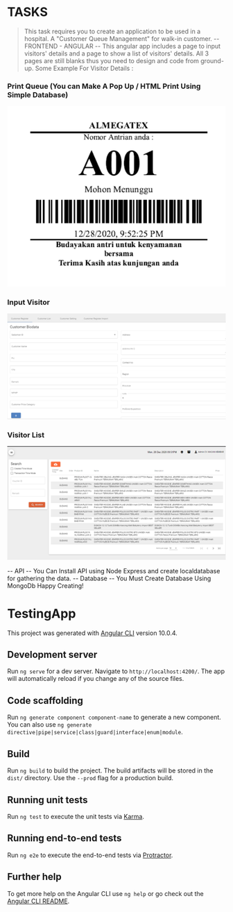 # TASKS

> This task requires you to create an application to be used in a hospital. 
> A "Customer Queue Management" for walk-in customer. 
> -- FRONTEND - ANGULAR -- This angular app includes a page to input visitors' details and a page to show a list of visitors' details. 
> All 3 pages are still blanks thus you need to design and code from ground-up.
> Some Example For Visitor Details :

### Print Queue (You can Make A Pop Up / HTML Print Using Simple Database) 

![Print Queue (You can Make A Pop Up / HTML Print Using Simple Database) ](src/assets/img/barcodelist.PNG)

### Input Visitor

![Input Visitor](src/assets/img/inputdata.PNG)

### Visitor List

![Visitor List](src/assets/img/visitorlist.PNG)

-- API --
You Can Install API using Node Express and create localdatabase for gathering the data.
-- Database --
You Must Create Database Using MongoDb
Happy Creating! 

# TestingApp

This project was generated with [Angular CLI](https://github.com/angular/angular-cli) version 10.0.4.

## Development server

Run `ng serve` for a dev server. Navigate to `http://localhost:4200/`. The app will automatically reload if you change any of the source files.

## Code scaffolding

Run `ng generate component component-name` to generate a new component. You can also use `ng generate directive|pipe|service|class|guard|interface|enum|module`.

## Build

Run `ng build` to build the project. The build artifacts will be stored in the `dist/` directory. Use the `--prod` flag for a production build.

## Running unit tests

Run `ng test` to execute the unit tests via [Karma](https://karma-runner.github.io).

## Running end-to-end tests

Run `ng e2e` to execute the end-to-end tests via [Protractor](http://www.protractortest.org/).

## Further help

To get more help on the Angular CLI use `ng help` or go check out the [Angular CLI README](https://github.com/angular/angular-cli/blob/master/README.md).
